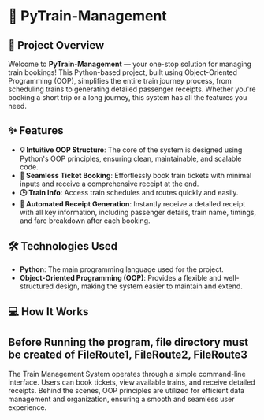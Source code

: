 # 🚆 PyTrain-Management

## 🚀 Project Overview

Welcome to **PyTrain-Management** — your one-stop solution for managing train bookings! This Python-based project, built using Object-Oriented Programming (OOP), simplifies the entire train journey process, from scheduling trains to generating detailed passenger receipts. Whether you're booking a short trip or a long journey, this system has all the features you need.

## ✨ Features

- **💡 Intuitive OOP Structure**: The core of the system is designed using Python's OOP principles, ensuring clean, maintainable, and scalable code.
- **🎫 Seamless Ticket Booking**: Effortlessly book train tickets with minimal inputs and receive a comprehensive receipt at the end.
- **🕒 Train Info**: Access train schedules and routes quickly and easily.
- **📄 Automated Receipt Generation**: Instantly receive a detailed receipt with all key information, including passenger details, train name, timings, and fare breakdown after each booking.

## 🛠 Technologies Used

- **Python**: The main programming language used for the project.
- **Object-Oriented Programming (OOP)**: Provides a flexible and well-structured design, making the system easier to maintain and extend.

## 💻 How It Works
## Before Running the program, file directory must be created of FileRoute1, FileRoute2, FileRoute3
The Train Management System operates through a simple command-line interface. Users can book tickets, view available trains, and receive detailed receipts. Behind the scenes, OOP principles are utilized for efficient data management and organization, ensuring a smooth and seamless user experience.
